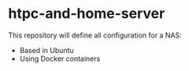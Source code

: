 # htpc-and-home-server

This repository will define all configuration for a NAS:

- Based in Ubuntu
- Using Docker containers

